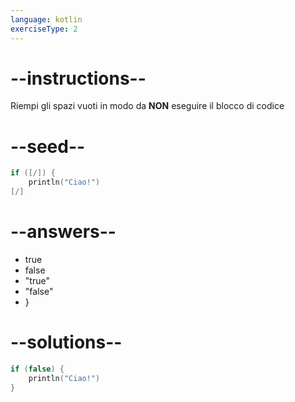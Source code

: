 ```yaml
---
language: kotlin
exerciseType: 2
---
```


# --instructions--

Riempi gli spazi vuoti in modo da **NON** eseguire il blocco di codice

# --seed--

```kotlin
if ([/]) {
    println("Ciao!")
[/]
```

# --answers--

- true
- false
- "true"
- "false"
- }

# --solutions--

```kotlin
if (false) {
    println("Ciao!")
}
```

